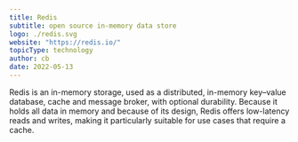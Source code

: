 ```yaml
---
title: Redis
subtitle: open source in-memory data store
logo: ./redis.svg
website: "https://redis.io/"
topicType: technology
author: cb
date: 2022-05-13
---
```


Redis is an in-memory storage, used as a distributed, in-memory key–value database, cache and message broker, with optional durability. Because it holds all data in memory and because of its design, Redis offers low-latency reads and writes, making it particularly suitable for use cases that require a cache.
